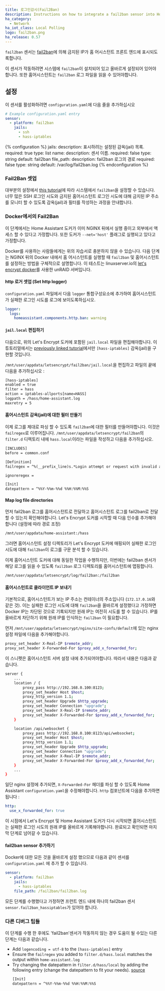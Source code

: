 ```yaml
---
title: 로그인감시(Fail2Ban)
description: Instructions on how to integrate a fail2ban sensor into Home Assistant.
ha_category:
  - Network
ha_iot_class: Local Polling
logo: fail2ban.png
ha_release: 0.57
---
```


`fail2ban` 센서는 [fail2ban](https://www.fail2ban.org/wiki/index.php/Main_Page)에 의해 금지된 IP가 홈 어시스턴트 프론트 엔드에 표시되도록합니다.

<div class='note'>

이 센서가 작동하려면 시스템에 `fail2ban`이 설치되어 있고 올바르게 설정되어 있어야합니다. 또한 홈어시스턴트는 `fail2ban` 로그 파일을 읽을 수 있어야합니다.

</div>

## 설정

이 센서를 활성화하려면 `configuration.yaml`에 다음 줄을 추가하십시오

```yaml
# Example configuration.yaml entry
sensor:
  - platform: fail2ban
    jails:
      - ssh
      - hass-iptables
```

{% configuration %}
jails:
  description: 표시하려는 설정된 감옥(jail) 목록.
  required: true
  type: list
name:
  description: 센서 이름.
  required: false
  type: string
  default: fail2ban
file_path:
  description: fail2ban 로그의 경로
  required: false
  type: string
  default: /var/log/fail2ban.log
{% endconfiguration %}

### Fail2Ban 셋업

대부분의 설정에서 [this tutorial](/cookbook/fail2ban/)에 따라 시스템에서 `fail2ban`을 설정할 수 있습니다. 너무 많은 SSH 로그인 시도와 금지된 홈어시스턴트 로그인 시도에 대해 금지된 IP 주소를 모니터 할 수 있도록 감옥(jail)과 필터를 작성하는 과정을 안내합니다.

### Docker에서의 Fail2Ban

<div class='note'>

이 단계에서는 Home Assistant 도커가 이미 NGINX 뒤에서 실행 중이고 외부에서 액세스 할 수 있다고 가정합니다. 또한 도커가 `--net='host'` 플래그로 실행되고 있다고 가정합니다.

</div>

Docker를 사용하는 사람들에게는 위의 자습서로 충분하지 않을 수 있습니다. 다음 단계는 NGINX 뒤의 Docker 내에서 홈 어시스턴트를 실행할 때 `fail2ban` 및 홈어시스턴트를 설정하는 방법을 구체적으로 설명합니다. 이 테스트는 linuxserver.io의 [let's encrypt docker](https://github.com/linuxserver/docker-letsencrypt)를 사용한 unRAID 서버입니다.

#### http 로거 셋업 (Set http logger)

`configuration.yaml` 파일에서 다음 `logger` 통합구성요소에 추가하여 홈어시스턴트가 실패한 로그인 시도를 로그에 보이도록하십시오.

```yaml
logger:
  logs:
    homeassistant.components.http.ban: warning
```

#### `jail.local` 편집하기 

다음으로, 위의 Let's Encrypt 도커에 포함된 `jail.local` 파일을 편집해야합니다. 이 튜토리얼에서는 [previously linked tutorial](/cookbook/fail2ban/)에서만 `[hass-iptables]` 감옥(jail)을 구현할 것입니다.

`/mnt/user/appdata/letsencrypt/fail2ban/jail.local`을 편집하고 파일의 끝에 다음을 추가하십시오 :

```txt
[hass-iptables]
enabled = true
filter = hass
action = iptables-allports[name=HASS]
logpath = /hass/home-assistant.log
maxretry = 5
```

#### 홈어시스턴트 감옥(jail)에 대한 필터 만들기 

이제 로그를 제대로 파싱 할 수 있도록 `fail2ban`에 대한 필터를 만들어야합니다. 이것은 `failregex`로 이루어집니다. `/mnt/user/appdata/letsencrypt/fail2ban`의 `filter.d` 디렉토리 내에 `hass.local`이라는 파일을 작성하고 다음을 추가하십시오.

```txt
[INCLUDES]
before = common.conf

[Definition]
failregex = ^%(__prefix_line)s.*Login attempt or request with invalid authentication from <HOST>.*$

ignoreregex =

[Init]
datepattern = ^%%Y-%%m-%%d %%H:%%M:%%S
```

#### Map log file directories

먼저 fail2ban 로그를 홈어시스턴트로 전달하고 홈어시스턴트 로그를 fail2ban로 전달할 수 있는지 확인해야합니다. Let's Encrypt 도커를 시작할 때 다음 인수를 추가해야합니다 (설정에 따라 경로 조정)

```txt
/mnt/user/appdata/home-assistant:/hass
```

그러면 홈어시스턴트 설정 디렉토리가 Let's Encrypt 도커에 매핑되어 실패한 로그인 시도에 대해 `fail2ban`이 로그를 구문 분석 할 수 있습니다.

이제 홈어시스턴트 도커에 대해 동일한 작업을 수행하지만, 이번에는 fail2ban 센서가 해당 로그를 읽을 수 있도록 `fail2ban` 로그 디렉토리를 홈어시스턴트에 맵핑합니다.

```txt
/mnt/user/appdata/letsencrypt/log/fail2ban:/fail2ban
```


#### 홈어시스턴트로 클라이언트 IP 보내기

기본적으로, 홈어시스턴트가 보는 IP 주소는 컨테이너의 주소입니다 (`172.17.0.16`와 같은 것). 이는 실패한 로그인 시도에 대해 `fail2ban`을 올바르게 설정했다고 가정하면 Docker IP는 차단된 것으로 기록되지만 원래 IP는 여전히 시도를 할 수 있습니다. IP를 올바르게 차단하기 위해 원래 IP를 인식하는 `fail2ban` 이 필요합니다.

먼저 `/mnt/user/appdata/letsencrypt/nginx/site-confs/default`에 있는 nginx 설정 파일에 다음을 추가해야합니다.

```bash
proxy_set_header X-Real-IP $remote_addr;
proxy_set_header X-Forwarded-For $proxy_add_x_forwarded_for;
```

이 스니펫은 홈어시스턴트 서버 설정 내에 추가되어야합니다. 따라서 내용은 다음과 같습니다.

```bash
server {
    ...
    location / {
        proxy_pass http://192.168.0.100:8123;
        proxy_set_header Host $host;
        proxy_http_version 1.1;
        proxy_set_header Upgrade $http_upgrade;
        proxy_set_header Connection "upgrade";
        proxy_set_header X-Real-IP $remote_addr;
        proxy_set_header X-Forwarded-For $proxy_add_x_forwarded_for;
    }

    location /api/websocket {
        proxy_pass http://192.168.0.100:8123/api/websocket;
        proxy_set_header Host $host;
        proxy_http_version 1.1;
        proxy_set_header Upgrade $http_upgrade;
        proxy_set_header Connection "upgrade";
        proxy_set_header X-Real-IP $remote_addr;
        proxy_set_header X-Forwarded-For $proxy_add_x_forwarded_for;
    }
    ...
}
```

일단 nginx 설정에 추가되면, `X-Forwarded-For` 헤더를 파싱 할 수 있도록 Home Assistant `configuration.yaml`을 수정해야합니다. `http` 컴포넌트에 다음을 추가하면됩니다 :

```yaml
http:
  use_x_forwarded_for: true
```

이 시점에서 Let's Encrypt 및 Home Assistant 도커가 다시 시작되면 홈어시스턴트는 실패한 로그인 시도의 원래 IP를 올바르게 기록해야합니다. 완료되고 확인되면 마지막 단계로 넘어갈 수 있습니다.

#### fail2ban sensor 추가하기

Docker에 대한 모든 것을 올바르게 설정 했으므로 다음과 같이 센서를 `configuration.yaml` 에 추가 할 수 있습니다.

```yaml
sensor:
  - platform: fail2ban
    jails:
      - hass-iptables
    file_path: /fail2ban/fail2ban.log
```

모든 단계를 수행했다고 가정하면 프런트 엔드 내에 하나의 fail2ban 센서 `sensor.fail2ban_hassiptables`가 있어야 합니다.

### 다른 디버그 팁들

이 단계를 수행 한 후에도 'fail2ban'센서가 작동하지 않는 경우 도움이 될 수있는 다른 단계는 다음과 같습니다.

- Add `logencoding = utf-8` to the `[hass-iptables]` entry
- Ensure the `failregex` you added to `filter.d/hass.local` matches the output within `home-assistant.log`
- Try changing the datepattern in `filter.d/hass/local` by adding the following entry (change the datepattern to fit your needs). [source](https://github.com/fail2ban/fail2ban/issues/174)
    ```txt
    [Init]
    datepattern = ^%%Y-%%m-%%d %%H:%%M:%%S
    ```
